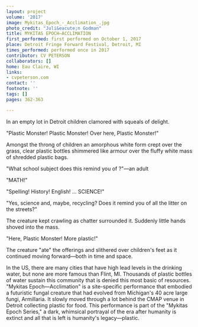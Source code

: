 ```yaml
---
layout: project
volume: '2017'
image: Mykitas_Epoch_-_Acclimation_.jpg
photo_credit: "Juli&eacute;n Godman"
title: MYKITAS EPOCH—ACCLIMATION
first_performed: first performed on October 1, 2017
place: Detroit Fringe Forward Festival, Detroit, MI
times_performed: performed once in 2017
contributor: CV PETERSON
collaborators: []
home: Eau Claire, WI
links:
- cvpeterson.com
contact: ''
footnote: ''
tags: []
pages: 362-363

---
```


In an empty lot in Detroit children clamored with squeals of delight.

"Plastic Monster! Plastic Monster! Over here, Plastic Monster!"

Amongst the throng of children an amorphous white form crept over the grass, clear plastic bottles shimmered like armour over the fluffy white mass of shredded plastic bags.

"What school subject does this remind you of ?"—an adult

"MATH!"

"Spelling! History! English! … SCIENCE!"

"Yes, science and, maybe, recycling? Does it remind you of all the litter on the streets?"

The creature kept crawling as chatter surrounded it. Suddenly little hands shoved into the mass.

"Here, Plastic Monster! More plastic!"

The creature "ate" the offerings and slithered over children's feet as it continued moving forward—both in time and space.

In the US, there are many cities that have high lead levels in the drinking water, but none are more famous than Flint, MI. Thousands of plastic bottles of water sustain this community that is denied this most basic of resources. "Mykitas Epoch—Acclimation" is a site-specific performance that embodied a futuristic fungal creature that had evolved from Michigan's 40 acre large fungi, Armillaria. It slowly moved through a lot behind the CMAP venue in Detroit collecting plastic for food. This performance is part of the "Mykitas Epoch Series," a dark, whimsical portrayal of the era after humanity is extinct and all that is left is humanity's legacy—plastic.
